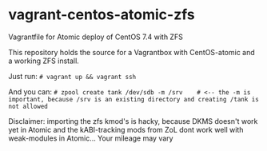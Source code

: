 # vagrant-centos-atomic-zfs
Vagrantfile for Atomic deploy of CentOS 7.4 with ZFS

This repository holds the source for a Vagrantbox with CentOS-atomic and a working ZFS install.

Just run:
```# vagrant up && vagrant ssh```

And you can:
```# zpool create tank /dev/sdb -m /srv    # <-- the -m is important, because /srv is an existing directory and creating /tank is not allowed```

Disclaimer: importing the zfs kmod's is hacky, because DKMS doesn't work yet in Atomic and the kABI-tracking mods from ZoL dont work well with weak-modules in Atomic...
Your mileage may vary
